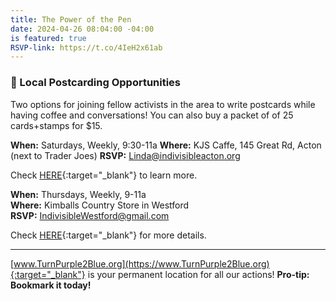 ```yaml
---
title: The Power of the Pen
date: 2024-04-26 08:04:00 -04:00
is featured: true
RSVP-link: https://t.co/4IeH2x61ab
---
```


### 📣 Local Postcarding Opportunities

Two options for joining fellow activists in the area to write postcards while having coffee and conversations! You can also buy a packet of of 25 cards+stamps for $15.

**When:**  Saturdays, Weekly, 9:30-11a
**Where:** KJS Caffe, 145 Great Rd, Acton (next to Trader Joes)
**RSVP:** Linda@indivisibleacton.org 

Check [HERE](https://turnpurple2blue.org/2024/03/25/pen-power-at-kjs-caffe/){:target="_blank"} to learn more.

**When:**  Thursdays, Weekly, 9-11a  
**Where:** Kimballs Country Store in Westford  
**RSVP:** IndivisibleWestford@gmail.com 

Check [HERE](https://turnpurple2blue.org/2024/02/25/postcards-for-democracy/){:target="_blank"} for more details.

---

[www.TurnPurple2Blue.org](https://www.TurnPurple2Blue.org){:target="_blank"} is your permanent location for all our actions! **Pro-tip: Bookmark it today!**